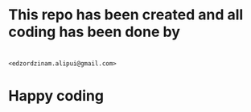 # This repo has been created and all coding has been done by
# <Edzordzinam Alipui>
    <edzordzinam.alipui@gmail.com>
# Happy coding
